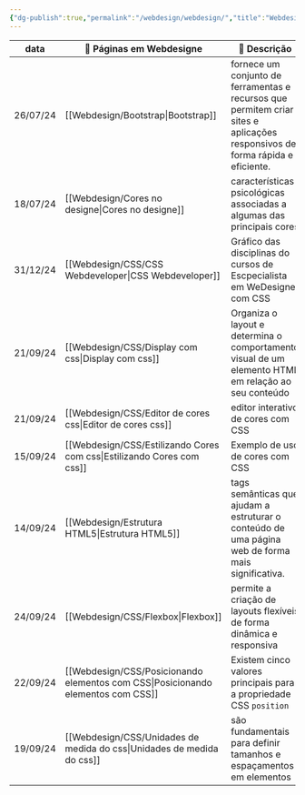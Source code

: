 ```yaml
---
{"dg-publish":true,"permalink":"/webdesign/webdesign/","title":"Webdesing","metatags":{"description":"Estudos em WebDesign"},"pinned":true,"updated":"2025-01-22T20:10:14.086-03:00"}
---
```



| data     | 🎨 Páginas em Webdesigne                                                            | 📄 Descrição                                                                                                                 |
| -------- | ----------------------------------------------------------------------------------- | ---------------------------------------------------------------------------------------------------------------------------- |
| 26/07/24 | [[Webdesign/Bootstrap\|Bootstrap]]                                               | fornece um conjunto de ferramentas e recursos que permitem criar sites e aplicações responsivos de forma rápida e eficiente. |
| 18/07/24 | [[Webdesign/Cores no designe\|Cores no designe]]                                 | características psicológicas associadas a algumas das principais cores                                                       |
| 31/12/24 | [[Webdesign/CSS/CSS Webdeveloper\|CSS Webdeveloper]]                             | Gráfico das disciplinas do cursos de Escpecialista em WeDesigner com CSS                                                     |
| 21/09/24 | [[Webdesign/CSS/Display com css\|Display com css]]                               | Organiza o layout e determina o comportamento visual de um elemento HTML em relação ao seu conteúdo                          |
| 21/09/24 | [[Webdesign/CSS/Editor de cores css\|Editor de cores css]]                       | editor interativo de cores com CSS                                                                                           |
| 15/09/24 | [[Webdesign/CSS/Estilizando Cores com css\|Estilizando Cores com css]]           | Exemplo de uso de cores com CSS                                                                                              |
| 14/09/24 | [[Webdesign/Estrutura HTML5\|Estrutura HTML5]]                                   | tags semânticas que ajudam a estruturar o conteúdo de uma página web de forma mais significativa.                            |
| 24/09/24 | [[Webdesign/CSS/Flexbox\|Flexbox]]                                               | permite a criação de layouts flexíveis de forma dinâmica e responsiva                                                        |
| 22/09/24 | [[Webdesign/CSS/Posicionando elementos com CSS\|Posicionando elementos com CSS]] | Existem cinco valores principais para a propriedade CSS `position`                                                           |
| 19/09/24 | [[Webdesign/CSS/Unidades de medida do css\|Unidades de medida do css]]           | são fundamentais para definir tamanhos e espaçamentos em elementos                                                           |
